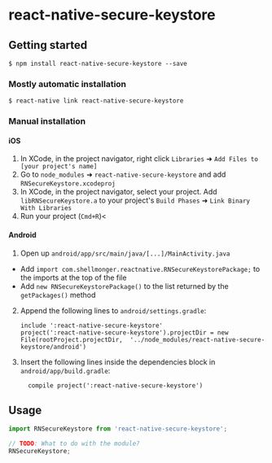 
# react-native-secure-keystore

## Getting started

`$ npm install react-native-secure-keystore --save`

### Mostly automatic installation

`$ react-native link react-native-secure-keystore`

### Manual installation


#### iOS

1. In XCode, in the project navigator, right click `Libraries` ➜ `Add Files to [your project's name]`
2. Go to `node_modules` ➜ `react-native-secure-keystore` and add `RNSecureKeystore.xcodeproj`
3. In XCode, in the project navigator, select your project. Add `libRNSecureKeystore.a` to your project's `Build Phases` ➜ `Link Binary With Libraries`
4. Run your project (`Cmd+R`)<

#### Android

1. Open up `android/app/src/main/java/[...]/MainActivity.java`
  - Add `import com.shellmonger.reactnative.RNSecureKeystorePackage;` to the imports at the top of the file
  - Add `new RNSecureKeystorePackage()` to the list returned by the `getPackages()` method
2. Append the following lines to `android/settings.gradle`:
  	```
  	include ':react-native-secure-keystore'
  	project(':react-native-secure-keystore').projectDir = new File(rootProject.projectDir, 	'../node_modules/react-native-secure-keystore/android')
  	```
3. Insert the following lines inside the dependencies block in `android/app/build.gradle`:
  	```
      compile project(':react-native-secure-keystore')
  	```


## Usage
```javascript
import RNSecureKeystore from 'react-native-secure-keystore';

// TODO: What to do with the module?
RNSecureKeystore;
```

